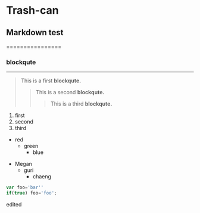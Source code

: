# Trash-can

## Markdown test
================
### blockqute
------------
> This is a first **blockqute.**
>>This is a second **blockqute.**
>>> This is a third **blockqute.**

1. first
2. second
3. third

* red
  * green
    * blue
- Megan
  - guri
    - chaeng
```javascript
var foo='bar''
if(true) foo='foo';
```

edited
